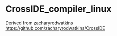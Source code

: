 # CrossIDE_compiler_linux
Derived from zacharyrodwatkins https://github.com/zacharyrodwatkins/CrossIDE
